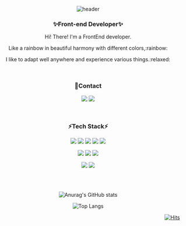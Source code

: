 
<div align="center">
  
  ![header](https://capsule-render.vercel.app/api?type=wave&color=auto&height=300&section=header&text=LeeJiHong&fontSize=90)
  
 ### ✨Front-end Developer✨
  <p>Hi! There! I'm a FrontEnd developer.</p>
  <p>Like a rainbow in beautiful harmony with different colors,:rainbow:</p>
  <p>I like to adapt well anywhere and experience various things.:relaxed:</p>
<br>
  
### 💌Contact
  <a href="mailto:zhffktkdlekghjsxk@gmail.com"><img src="https://img.shields.io/badge/Email-EA4335?style=for-the-badge-square&logo=Gmail&logoColor=white"/></a>
  <a href="https://coding-ocean.tistory.com/"><img src="https://img.shields.io/badge/Blog-20C997?style=for-the-badge-square&logo=Blog&logoColor=white"/></a>
  
 
<br>
  
### ⚡Tech Stack⚡

<p>
  <a><img src="https://img.shields.io/badge/HTML5-orange?style=for-the-badge-square&logo=HTML5&logoColor=white"/></a>
  <a><img src="https://img.shields.io/badge/Javascript-yellow?style=for-the-badge-square&logo=Javascript&logoColor=F7DF1E"/></a>
  <a><img src="https://img.shields.io/badge/Css3-blue?style=for-the-badge-square&logo=Css3&logoColor=white"/></a>
  <a><img src="https://img.shields.io/badge/Vue.js-grey?style=for-the-badge-square&logo=Vue.js&logoColor=4FC08D"/></a>
  <a><img src="https://img.shields.io/badge/Vuex-grey?style=for-the-badge-square&logo=Vue.js&logoColor=4FC08D"/></a>
</p> 
<p>  
  <a><img src="https://img.shields.io/badge/Java-007396?style=for-the-badge-square&logo=Java&logoColor=white"/></a>
  <a><img src="https://img.shields.io/badge/Python-3766AB?style=for-the-badge-square&logo=Python&logoColor=white"/></a>
  <a><img src="https://img.shields.io/badge/Spring-6DB33F?style=for-the-badge-square&logo=Spring&logoColor=white"/></a>
 </p> 
 <p> 
  <a><img src="https://img.shields.io/badge/Notion-000000?style=for-the-badge-square&logo=Notion&logoColor=white"/></a>
  <a><img src="https://img.shields.io/badge/GitHub-181717?style=for-the-badge-square&logo=GitHub&logoColor=white"/></a>
</p>
<br><br>
  
<div >
  
  ![Anurag's GitHub stats](https://github-readme-stats.vercel.app/api?username=lee-ji-hong&show_icons=true&theme=dark)

  ![Top Langs](https://github-readme-stats.vercel.app/api/top-langs/?username=lee-ji-hong&layout=compact&theme=dark)

</div>

<div align="right">
    
  [![Hits](https://hits.seeyoufarm.com/api/count/incr/badge.svg?url=https%3A%2F%2Fgithub.com%2Flee-gi-hong%2Fhit-counter&count_bg=%23A8D982&title_bg=%232B7241&icon=&icon_color=%23E7E7E7&title=hits&edge_flat=false)](https://hits.seeyoufarm.com)
  
</div> 
  
</div>

  









